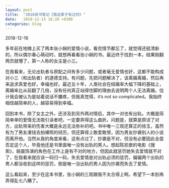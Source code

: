```yaml
---
layout: post
title:  "2018读书笔记《我这辈子有过你》"
date:   2018-12-15 16:26 +0300
categories: blog
---
```


2018-12-16

多年前在地摊上买了两本张小娴的爱情小说，看完情节都忘了，就觉得还挺清新的，所以偶尔春心萌动时，就想再看看张小娴的书。最近终于找到一本，结果刚翻两页就懵了，第一人称的女主是小三。

在我看来，无论出轨者与原配之间有多少问题，或者毫无爱情也好，这都不能构成对小三（和出轨者）的道德支持。有问题，先把问题解决了，该离婚离婚，然后再来追求真爱也好，幸福也好。最近五十年，人类社会在结婚率大幅下降的基础上，离婚率比从前翻了几倍，没有任何真正站得住脚的理由去说明两个人无法离婚。估计我会被认为是站着说话不腰疼，但我真觉得，it’s not so complicated。我始终相信越简单的人，越容易得到幸福。

回到本书，除了女主之外，还涉及到另外两对情侣，其中一对也有出轨。大概是简简单单的爱情无法吸引读者吧，一定要弄得这么曲折。问题是，就算是原谅了对方，出轨带来的伤害大概是永远无法弥补的吧。书中唯一三观还算正的徐玉，虽然有为了男友凑钱去拍裸照的经历，但还算得上敢爱敢恨，因为男友抄袭别人的小说而离开他。当然从我的角度来看，这有点过了，抄袭是不对，但没有必要因此全盘否定这个人，毕竟他还是书里面唯一没有出轨的男人。想起陈凯歌的电影《搜索》，姚晨饰演的角色在工作上是有不对的地方，但因此就惩罚她失去爱情就不对了，在我看来就应该一码归一码，失去爱情是对出轨必须的惩罚，偏偏两个出轨的男人都没收到这样的惩罚，倒是唯一没出轨的男人因为抄袭而失去了爱情。

这么看起来，至少在这本书里，张小娴的三观跟我不太合得上啊。希望下一本别再弄得乱七八糟了。



<!--end-->
